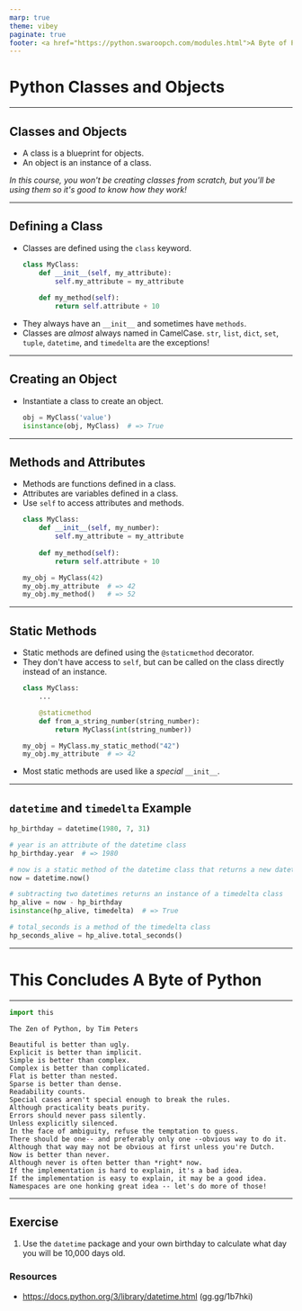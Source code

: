 ```yaml
---
marp: true
theme: vibey
paginate: true
footer: <a href="https://python.swaroopch.com/modules.html">A Byte of Python - Python Modules</a>
---
```


<!-- _class: lead invert -->
<!-- header: Python OOP -->
<!-- footer: <a href="https://python.swaroopch.com/oop.html">A Byte of Python - Python OOP</a> -->

# Python Classes and Objects

---

## Classes and Objects

- A class is a blueprint for objects.
- An object is an instance of a class.

*In this course, you won't be creating classes from scratch, but you'll be using them so it's good to know how they work!*

---

## Defining a Class

- Classes are defined using the `class` keyword.
  ```py
  class MyClass:
      def __init__(self, my_attribute):
          self.my_attribute = my_attribute
      
      def my_method(self):
          return self.attribute + 10
  ```
- They always have an `__init__` and sometimes have `methods`.
- Classes are _almost_ always named in CamelCase. `str`, `list`, `dict`, `set`, `tuple`, `datetime`, and `timedelta` are the exceptions!

---

## Creating an Object

- Instantiate a class to create an object.
  ```py
  obj = MyClass('value')
  isinstance(obj, MyClass)  # => True
  ```

---

## Methods and Attributes

- Methods are functions defined in a class.
- Attributes are variables defined in a class.
- Use `self` to access attributes and methods.
  ```py
  class MyClass:
      def __init__(self, my_number):
          self.my_attribute = my_attribute
      
      def my_method(self):
          return self.attribute + 10
  
  my_obj = MyClass(42)
  my_obj.my_attribute  # => 42
  my_obj.my_method()   # => 52
  ```

---

## Static Methods

- Static methods are defined using the `@staticmethod` decorator.
- They don't have access to `self`, but can be called on the class directly instead of an instance.
  ```py
  class MyClass:
      ...

      @staticmethod
      def from_a_string_number(string_number):
          return MyClass(int(string_number))

  my_obj = MyClass.my_static_method("42")
  my_obj.my_attribute  # => 42
  ```
- Most static methods are used like a *special* `__init__`.

---

## `datetime` and `timedelta` Example

```py
hp_birthday = datetime(1980, 7, 31)

# year is an attribute of the datetime class
hp_birthday.year  # => 1980

# now is a static method of the datetime class that returns a new datetime
now = datetime.now()

# subtracting two datetimes returns an instance of a timedelta class
hp_alive = now - hp_birthday
isinstance(hp_alive, timedelta)  # => True

# total_seconds is a method of the timedelta class
hp_seconds_alive = hp_alive.total_seconds()
```

--  -


<!-- _class: lead invert -->
<!-- header: "" -->
<!-- footer: "" -->

# This Concludes A Byte of Python

---

```py
import this
```
```
The Zen of Python, by Tim Peters

Beautiful is better than ugly.
Explicit is better than implicit.
Simple is better than complex.
Complex is better than complicated.
Flat is better than nested.
Sparse is better than dense.
Readability counts.
Special cases aren't special enough to break the rules.
Although practicality beats purity.
Errors should never pass silently.
Unless explicitly silenced.
In the face of ambiguity, refuse the temptation to guess.
There should be one-- and preferably only one --obvious way to do it.
Although that way may not be obvious at first unless you're Dutch.
Now is better than never.
Although never is often better than *right* now.
If the implementation is hard to explain, it's a bad idea.
If the implementation is easy to explain, it may be a good idea.
Namespaces are one honking great idea -- let's do more of those!
```

---

## Exercise

1. Use the `datetime` package and your own birthday to calculate what day you will be 10,000 days old.

### Resources
- https://docs.python.org/3/library/datetime.html (gg.gg/1b7hki)

